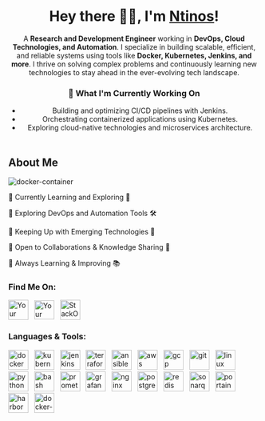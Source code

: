 <div align="center">
  
# Hey there 👋🏻, I'm [Ntinos](https://github.com/konfragkos)!

A **Research and Development Engineer** working in **DevOps, Cloud Technologies, and Automation**. I specialize in building scalable, efficient, and reliable systems using tools like **Docker, Kubernetes, Jenkins, and more**. I thrive on solving complex problems and continuously learning new technologies to stay ahead in the ever-evolving tech landscape.

### 🚀 What I'm Currently Working On
- Building and optimizing CI/CD pipelines with Jenkins.
- Orchestrating containerized applications using Kubernetes.
- Exploring cloud-native technologies and microservices architecture.

<div align="center">

<br style="line-height: 5px;" />

<div align="left">

## About Me
![docker-container](https://github.com/user-attachments/assets/096114b3-5b9c-4e7b-bef7-8055204468c2)

🔹 Currently Learning and Exploring 🌱 

🔹 Exploring DevOps and Automation Tools 🛠️

🔹 Keeping Up with Emerging Technologies 🚀

🔹 Open to Collaborations & Knowledge Sharing 🤝

🔹 Always Learning & Improving 📚


<h3 align="left">Find Me On:</h3>
<p align="left">
  <a href="mailto:fragkosconstantinos@gmail.com" target="blank"> <img align="center" src="https://upload.wikimedia.org/wikipedia/commons/7/7e/Gmail_icon_%282020%29.svg" alt="Your Name" height="40" width="40"></a> &nbsp;
  <a href="https://linkedin.com/in/konstantinosfragkos01/" target="blank"> <img align="center" src="https://upload.wikimedia.org/wikipedia/commons/8/81/LinkedIn_icon.svg" alt="Your Name" height="38" width="40"></a> &nbsp;
  <a href="https://stackoverflow.com/users/18540967/konstantinos" target="blank"> <img align="center" src="https://upload.wikimedia.org/wikipedia/commons/thumb/e/ef/Stack_Overflow_icon.svg/2048px-Stack_Overflow_icon.svg.png" alt="StackOverflow" height="40" width="40"></a> 
</p>


<h3 align="left">Languages & Tools:</h3>
<p align="left">
  <span style="display: inline-block;"><a href="https://www.docker.com/" target="_blank" rel="noreferrer"><img src="https://www.vectorlogo.zone/logos/docker/docker-icon.svg" alt="docker" width="40" height="40"/></a></span> &nbsp;
  <span style="display: inline-block;"><a href="https://kubernetes.io/" target="_blank" rel="noreferrer"><img src="https://www.vectorlogo.zone/logos/kubernetes/kubernetes-icon.svg" alt="kubernetes" width="40" height="40"/></a></span> &nbsp;
  <span style="display: inline-block;"><a href="https://www.jenkins.io/" target="_blank" rel="noreferrer"><img src="https://www.vectorlogo.zone/logos/jenkins/jenkins-icon.svg" alt="jenkins" width="40" height="40"/></a></span> &nbsp;
  <span style="display: inline-block;"><a href="https://www.terraform.io/" target="_blank" rel="noreferrer"><img src="https://www.vectorlogo.zone/logos/terraformio/terraformio-icon.svg" alt="terraform" width="40" height="40"/></a></span> &nbsp;
  <span style="display: inline-block;"><a href="https://www.ansible.com/" target="_blank" rel="noreferrer"><img src="https://www.vectorlogo.zone/logos/ansible/ansible-icon.svg" alt="ansible" width="40" height="40"/></a></span> &nbsp;
  <span style="display: inline-block;"><a href="https://aws.amazon.com/" target="_blank" rel="noreferrer"><img src="https://www.vectorlogo.zone/logos/amazon_aws/amazon_aws-icon.svg" alt="aws" width="40" height="40"/></a></span> &nbsp;
  <span style="display: inline-block;"><a href="https://cloud.google.com/" target="_blank" rel="noreferrer"><img src="https://www.vectorlogo.zone/logos/google_cloud/google_cloud-icon.svg" alt="gcp" width="40" height="40"/></a></span> &nbsp;
  <span style="display: inline-block;"><a href="https://git-scm.com/" target="_blank" rel="noreferrer"><img src="https://www.vectorlogo.zone/logos/git-scm/git-scm-icon.svg" alt="git" width="40" height="40"/></a></span> &nbsp;
  <span style="display: inline-block;"><a href="https://www.linux.org/" target="_blank" rel="noreferrer"><img src="https://www.vectorlogo.zone/logos/linux/linux-icon.svg" alt="linux" width="40" height="40"/></a></span> &nbsp;
  <span style="display: inline-block;"><a href="https://www.python.org/" target="_blank" rel="noreferrer"><img src="https://www.vectorlogo.zone/logos/python/python-icon.svg" alt="python" width="40" height="40"/></a></span> &nbsp;
  <span style="display: inline-block;"><a href="https://www.gnu.org/software/bash/" target="_blank" rel="noreferrer"><img src="https://www.vectorlogo.zone/logos/gnu_bash/gnu_bash-icon.svg" alt="bash" width="40" height="40"/></a></span> &nbsp;
  <span style="display: inline-block;"><a href="https://prometheus.io/" target="_blank" rel="noreferrer"><img src="https://www.vectorlogo.zone/logos/prometheusio/prometheusio-icon.svg" alt="prometheus" width="40" height="40"/></a></span> &nbsp;
  <span style="display: inline-block;"><a href="https://grafana.com/" target="_blank" rel="noreferrer"><img src="https://www.vectorlogo.zone/logos/grafana/grafana-icon.svg" alt="grafana" width="40" height="40"/></a></span> &nbsp;
  <span style="display: inline-block;"><a href="https://www.nginx.com/" target="_blank" rel="noreferrer"><img src="https://encrypted-tbn0.gstatic.com/images?q=tbn:ANd9GcS0EFa1gjoI5bkJxHx_HxCPCLpNdxVYbjJbwQ&s" alt="nginx" width="40" height="40"/></a></span> &nbsp;
  <span style="display: inline-block;"><a href="https://www.postgresql.org/" target="_blank" rel="noreferrer"><img src="https://www.vectorlogo.zone/logos/postgresql/postgresql-icon.svg" alt="postgresql" width="40" height="40"/></a></span> &nbsp;
  <span style="display: inline-block;"><a href="https://redis.io/" target="_blank" rel="noreferrer"><img src="https://www.vectorlogo.zone/logos/redis/redis-icon.svg" alt="redis" width="40" height="40"/></a></span> &nbsp;
  <span style="display: inline-block;"><a href="https://www.sonarqube.org/" target="_blank" rel="noreferrer"><img src="https://www.vectorlogo.zone/logos/sonarqube/sonarqube-icon.svg" alt="sonarqube" width="40" height="40"/></a></span> &nbsp;
  <span style="display: inline-block;"><a href="https://www.portainer.io/" target="_blank" rel="noreferrer"><img src="https://www.vectorlogo.zone/logos/portainer/portainer-icon.svg" alt="portainer" width="40" height="40"/></a></span> &nbsp;
  <span style="display: inline-block;"><a href="https://goharbor.io/" target="_blank" rel="noreferrer"><img src="https://www.vectorlogo.zone/logos/goharborio/goharborio-icon.svg" alt="harbor" width="40" height="40"/></a></span> &nbsp;
  <span style="display: inline-block;"><a href="https://docs.docker.com/compose/" target="_blank" rel="noreferrer"><img src="https://www.vectorlogo.zone/logos/dockercompose/dockercompose-icon.svg" alt="docker-compose" width="40" height="40"/></a></span> &nbsp;
</p>


<div align="left">

